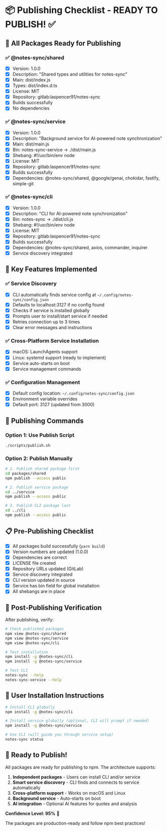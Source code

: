 # 📦 Publishing Checklist - READY TO PUBLISH! ✅

## 🎯 **All Packages Ready for Publishing**

### ✅ **@notes-sync/shared**

- [x] Version: 1.0.0
- [x] Description: "Shared types and utilities for notes-sync"
- [x] Main: dist/index.js
- [x] Types: dist/index.d.ts
- [x] License: MIT
- [x] Repository: gitlab:laspencer91/notes-sync
- [x] Builds successfully
- [x] No dependencies

### ✅ **@notes-sync/service**

- [x] Version: 1.0.0
- [x] Description: "Background service for AI-powered note synchronization"
- [x] Main: dist/main.js
- [x] Bin: notes-sync-service -> ./dist/main.js
- [x] Shebang: #!/usr/bin/env node
- [x] License: MIT
- [x] Repository: gitlab:laspencer91/notes-sync
- [x] Builds successfully
- [x] Dependencies: @notes-sync/shared, @google/genai, chokidar, fastify, simple-git

### ✅ **@notes-sync/cli**

- [x] Version: 1.0.0
- [x] Description: "CLI for AI-powered note synchronization"
- [x] Bin: notes-sync -> ./dist/cli.js
- [x] Shebang: #!/usr/bin/env node
- [x] License: MIT
- [x] Repository: gitlab:laspencer91/notes-sync
- [x] Builds successfully
- [x] Dependencies: @notes-sync/shared, axios, commander, inquirer
- [x] Service discovery integrated

## 🔧 **Key Features Implemented**

### ✅ **Service Discovery**

- [x] CLI automatically finds service config at `~/.config/notes-sync/config.json`
- [x] Defaults to localhost:3127 if no config found
- [x] Checks if service is installed globally
- [x] Prompts user to install/start service if needed
- [x] Retries connection up to 3 times
- [x] Clear error messages and instructions

### ✅ **Cross-Platform Service Installation**

- [x] macOS: LaunchAgents support
- [x] Linux: systemd support (ready to implement)
- [x] Service auto-starts on boot
- [x] Service management commands

### ✅ **Configuration Management**

- [x] Default config location: `~/.config/notes-sync/config.json`
- [x] Environment variable overrides
- [x] Default port: 3127 (updated from 3000)

## 🚀 **Publishing Commands**

### **Option 1: Use Publish Script**

```bash
./scripts/publish.sh
```

### **Option 2: Publish Manually**

```bash
# 1. Publish shared package first
cd packages/shared
npm publish --access public

# 2. Publish service package
cd ../service
npm publish --access public

# 3. Publish CLI package last
cd ../cli
npm publish --access public
```

## 📋 **Pre-Publishing Checklist**

- [x] All packages build successfully (`yarn build`)
- [x] Version numbers are updated (1.0.0)
- [x] Dependencies are correct
- [x] LICENSE file created
- [x] Repository URLs updated (GitLab)
- [x] Service discovery integrated
- [x] CLI version updated in source
- [x] Service has bin field for global installation
- [x] All shebangs are in place

## 🎯 **Post-Publishing Verification**

After publishing, verify:

```bash
# Check published packages
npm view @notes-sync/shared
npm view @notes-sync/service
npm view @notes-sync/cli

# Test installation
npm install -g @notes-sync/cli
npm install -g @notes-sync/service

# Test CLI
notes-sync --help
notes-sync-service --help
```

## 📝 **User Installation Instructions**

```bash
# Install CLI globally
npm install -g @notes-sync/cli

# Install service globally (optional, CLI will prompt if needed)
npm install -g @notes-sync/service

# Use CLI (will guide you through service setup)
notes-sync status
```

## 🎉 **Ready to Publish!**

All packages are ready for publishing to npm. The architecture supports:

1. **Independent packages** - Users can install CLI and/or service
2. **Smart service discovery** - CLI finds and connects to service automatically
3. **Cross-platform support** - Works on macOS and Linux
4. **Background service** - Auto-starts on boot
5. **AI integration** - Optional AI features for quotes and analysis

**Confidence Level: 95%** 🎯

The packages are production-ready and follow npm best practices!
